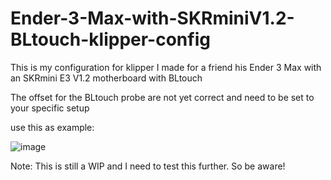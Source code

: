 # Ender-3-Max-with-SKRminiV1.2-BLtouch-klipper-config
This is my configuration for klipper I made for a friend his Ender 3 Max with an SKRmini E3 V1.2 motherboard with BLtouch


The offset for the BLtouch probe are not yet correct and need to be set to your specific setup

use this as example:


![image](https://user-images.githubusercontent.com/72894150/152224077-444793e1-d42b-467b-ac36-6629610c75f2.png)

Note:
This is still a WIP and I need to test this further. So be aware!

